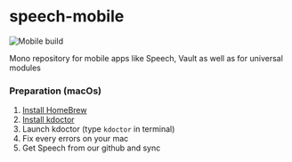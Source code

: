 # speech-mobile

![Mobile build](https://github.com/Speech-W-Team/speech/actions/workflows/kmm.yml/badge.svg)

Mono repository for mobile apps like Speech, Vault as well as for universal modules

### Preparation (macOs)
1. [Install HomeBrew](https://brew.sh)
2. [Install kdoctor](https://github.com/Kotlin/kdoctor)
3. Launch kdoctor (type `kdoctor` in terminal)
4. Fix every errors on your mac
5. Get Speech from our github and sync